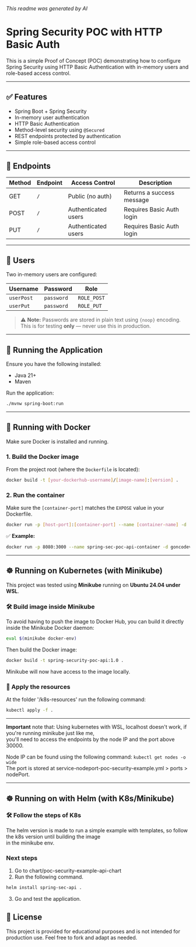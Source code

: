 _This readme was generated by AI_

# Spring Security POC with HTTP Basic Auth

This is a simple Proof of Concept (POC) demonstrating how to configure Spring Security using HTTP Basic Authentication with in-memory users and role-based access control.

---

## ✅ Features

- Spring Boot + Spring Security
- In-memory user authentication
- HTTP Basic Authentication
- Method-level security using `@Secured`
- REST endpoints protected by authentication
- Simple role-based access control

---

## 📌 Endpoints

| Method | Endpoint | Access Control       | Description                      |
|--------|----------|----------------------|----------------------------------|
| GET    | `/`      | Public (no auth)     | Returns a success message        |
| POST   | `/`      | Authenticated users  | Requires Basic Auth login        |
| PUT    | `/`      | Authenticated users  | Requires Basic Auth login        |

---

## 👤 Users

Two in-memory users are configured:

| Username   | Password  | Role        |
|------------|-----------|-------------|
| `userPost` | `password` | `ROLE_POST` |
| `userPut`  | `password` | `ROLE_PUT`  |

> ⚠️ **Note:** Passwords are stored in plain text using `{noop}` encoding. This is for testing **only** — never use this in production.

---

## 🚀 Running the Application

Ensure you have the following installed:

- Java 21+
- Maven

Run the application:

```bash
./mvnw spring-boot:run
````

---

## 🐳 Running with Docker

Make sure Docker is installed and running.

### 1. Build the Docker image

From the project root (where the `Dockerfile` is located):

```bash
docker build -t [your-dockerhub-username]/[image-name]:[version] .
```

### 2. Run the container

Make sure the `[container-port]` matches the `EXPOSE` value in your Dockerfile.

```bash
docker run -p [host-port]:[container-port] --name [container-name] -d [your-dockerhub-username]/[image-name]:[version]
```

✅ **Example:**

```bash
docker run -p 8080:3000 --name spring-sec-poc-api-container -d goncodev/spring-security-poc-api:1.0
```

---

## ☸️ Running on Kubernetes (with Minikube)

This project was tested using **Minikube** running on **Ubuntu 24.04 under WSL**.

### 🛠️ Build image inside Minikube

To avoid having to push the image to Docker Hub, you can build it directly inside the Minikube Docker daemon:

```bash
eval $(minikube docker-env)
```

Then build the Docker image:

```bash
docker build -t spring-security-poc-api:1.0 .
```

Minikube will now have access to the image locally.

### 🚀 Apply the resources

At the folder '/k8s-resources' run the following command:
```bash
kubectl apply -f .
```
---
**Important** note that: Using kubernetes with WSL, localhost doesn't work, if you're running minikube just like me,  
you'll need to access the endpoints by the node IP and the port above 30000.  

Node IP can be found using the following command: `kubectl get nodes -o wide`  
The port is stored at service-nodeport-poc-security-example.yml > ports > nodePort.

---
## ☸️ Running on with Helm (with K8s/Minikube)


### 🛠️ Follow the steps of K8s
The helm version is made to run a simple example with templates, so follow the k8s version until building the image  
in the minikube env.

### Next steps
1. Go to chart/poc-security-example-api-chart
2. Run the following command.
```bash
helm install spring-sec-api .
```
3. Go and test the application.
## 📄 License

This project is provided for educational purposes and is not intended for production use. Feel free to fork and adapt as needed.
